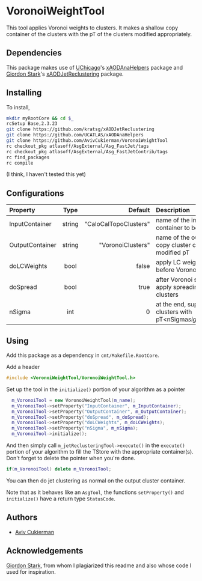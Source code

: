 # VoronoiWeightTool
This tool applies Voronoi weights to clusters. It makes a shallow copy container of the clusters with the pT of the clusters modified appropriately.
## Dependencies
This package makes use of [UChicago](https://github.com/UCATLAS)'s [xAODAnaHelpers](https://github.com/UCATLAS/xAODAnaHelpers) package and [Giordon Stark](https://github.com/kratsg)'s [xAODJetReclustering](https://github.com/kratsg/xAODJetReclustering) package.

## Installing
To install,
```bash
mkdir myRootCore && cd $_
rcSetup Base,2.3.23
git clone https://github.com/kratsg/xAODJetReclustering
git clone https://github.com/UCATLAS/xAODAnaHelpers
git clone https://github.com/AvivCukierman/VoronoiWeightTool
rc checkout_pkg atlasoff/AsgExternal/Asg_FastJet/tags
rc checkout_pkg atlasoff/AsgExternal/Asg_FastJetContrib/tags
rc find_packages
rc compile
```
(I think, I haven't tested this yet)

## Configurations

 Property           | Type                      | Default                   | Description
:-------------------|:-------------------------:|--------------------------:|:-------------------------------------------------------------------------------------
InputContainer   | string                    |    "CaloCalTopoClusters"                       | name of the input cluster container to be modified
OutputContainer  | string                    |    "VoronoiClusters"                       | name of the output shallow copy cluster container with modified pT
doLCWeights       | bool                     | false                      | apply LC weights to clusters before Voronoi algorithms
doSpread  | bool     | true | after Voronoi subtraction, apply spreading to negative pT clusters
nSigma     | int                    | 0                      | at the end, suppress all clusters with pT<nSigma*sigmaRho*sqrt(area)

## Using
Add this package as a dependency in `cmt/Makefile.RootCore`.

Add a header
```c++
#include <VoronoiWeightTool/VoronoiWeightTool.h>
```

Set up the tool in the `initialize()` portion of your algorithm as a pointer

```c++
  m_VoronoiTool = new VoronoiWeightTool(m_name);
  m_VoronoiTool->setProperty("InputContainer", m_InputContainer);
  m_VoronoiTool->setProperty("OutputContainer", m_OutputContainer);
  m_VoronoiTool->setProperty("doSpread", m_doSpread);
  m_VoronoiTool->setProperty("doLCWeights", m_doLCWeights);
  m_VoronoiTool->setProperty("nSigma", m_nSigma);
  m_VoronoiTool->initialize();
```

And then simply call `m_jetReclusteringTool->execute()` in the `execute()` portion of your algorithm to fill the TStore with the appropriate container(s). Don't forget to delete the pointer when you're done.
```c++
if(m_VoronoiTool) delete m_VoronoiTool;
```

You can then do jet clustering as normal on the output cluster container.

Note that as it behaves like an `AsgTool`, the functions `setProperty()` and `initialize()` have a return type `StatusCode`.

## Authors
- [Aviv Cukierman](https://github.com/AvivCukierman)

## Acknowledgements
[Giordon Stark](https://github.com/kratsg), from whom I plagiarized this readme and also whose code I used for inspiration.
